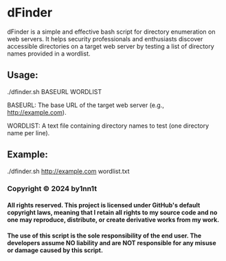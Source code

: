 # dFinder
dFinder is a simple and effective bash script for directory enumeration on web servers. It helps security professionals and enthusiasts discover accessible directories on a target web server by testing a list of directory names provided in a wordlist.

## Usage:

./dfinder.sh BASEURL WORDLIST

BASEURL: The base URL of the target web server (e.g., http://example.com).

WORDLIST: A text file containing directory names to test (one directory name per line).

## Example:

./dfinder.sh http://example.com wordlist.txt

### Copyright © 2024 by1nn1t
#### All rights reserved. This project is licensed under GitHub's default copyright laws, meaning that I retain all rights to my source code and no one may reproduce, distribute, or create derivative works from my work.

#### The use of this script is the sole responsibility of the end user. The developers assume NO liability and are NOT responsible for any misuse or damage caused by this script.
